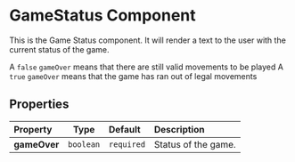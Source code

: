# GameStatus Component

This is the Game Status component. It will render a text to the user with the current status of the game.

A `false` `gameOver` means that there are still valid movements to be played
A `true` `gameOver` means that the game has ran out of legal movements

## Properties

| Property     | Type      | Default    | Description         |
| :----------- | --------- | :--------- | :------------------ |
| **gameOver** | `boolean` | `required` | Status of the game. |
